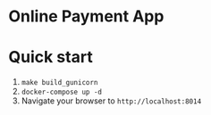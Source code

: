 # Online Payment App

# Quick start
1. `make build_gunicorn`
2. `docker-compose up -d`
3. Navigate your browser to `http://localhost:8014`
